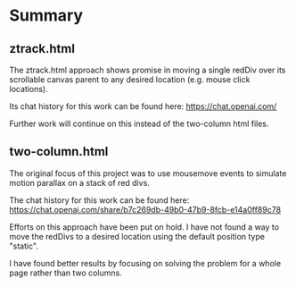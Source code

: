# Summary

## ztrack.html

The ztrack.html approach shows promise in moving 
a single redDiv over its scrollable canvas parent
to any desired location (e.g. mouse click locations).

Its chat history for this work can be found here:
https://chat.openai.com/

Further work will continue
on this instead of the 
two-column html files.

## two-column.html

The original focus of this project was
to use mousemove events to simulate
motion parallax on a stack of red divs.

The chat history for this work can be found here:
https://chat.openai.com/share/b7c269db-49b0-47b9-8fcb-e14a0ff89c78

Efforts on this approach have been
put on hold. I have not found a way
to move the redDivs to a desired location 
using the default position type "static". 

I have found better results by focusing on
solving the problem for a whole page rather
than two columns.




